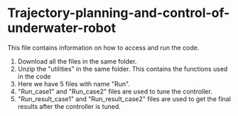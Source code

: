 # Trajectory-planning-and-control-of-underwater-robot
This file contains information on how to access and run the code.
1.	Download all the files in the same folder.
2.	Unzip the "utilities" in the same folder. This contains the functions used in the code
3.	Here we have 5 files with name "Run".
4.	"Run_case1" and "Run_case2" files are used to tune the controller.
5.	"Run_result_case1" and "Run_result_case2" files are used to get the final results after the controller is tuned.
